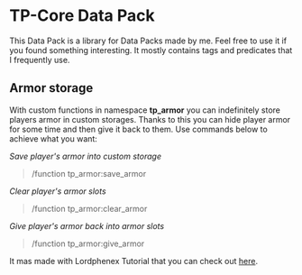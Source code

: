 
# TP-Core Data Pack

This Data Pack is a library for Data Packs made by me. Feel free to use it if you found something interesting. It mostly contains tags and predicates that I frequently use.

## Armor storage

With custom functions in namespace **tp_armor** you can indefinitely store players armor in custom storages. Thanks to this you can hide player armor for some time and then give it back to them. Use commands below to achieve what you want:

*Save player's armor into custom storage*
> /function tp_armor:save_armor

*Clear player's armor slots*
> /function tp_armor:clear_armor

*Give player's armor back into armor slots*
> /function tp_armor:give_armor

It mas made with Lordphenex Tutorial that you can check out [here](https://www.planetminecraft.com/forums/minecraft/datapacks/tutorial-player-specific-storage-666891/).